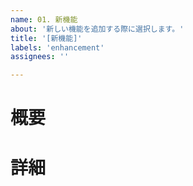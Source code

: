 ```yaml
---
name: 01. 新機能  
about: '新しい機能を追加する際に選択します。'  
title: '[新機能]'  
labels: 'enhancement'  
assignees: ''

---
```


# 概要

# 詳細
